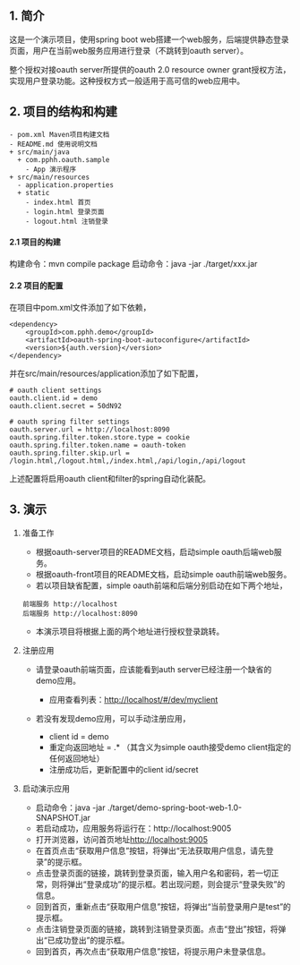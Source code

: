 
## 1. 简介

这是一个演示项目，使用spring boot web搭建一个web服务，后端提供静态登录页面，用户在当前web服务应用进行登录（不跳转到oauth server）。

整个授权对接oauth server所提供的oauth 2.0 resource owner grant授权方法，实现用户登录功能。这种授权方式一般适用于高可信的web应用中。

## 2. 项目的结构和构建

```
- pom.xml Maven项目构建文档
- README.md 使用说明文档
+ src/main/java
  + com.pphh.oauth.sample
    - App 演示程序
+ src/main/resources
  - application.properties
  + static
    - index.html 首页
    - login.html 登录页面
    - logout.html 注销登录
```

#### 2.1 项目的构建

构建命令：mvn compile package
启动命令：java -jar ./target/xxx.jar

#### 2.2 项目的配置

在项目中pom.xml文件添加了如下依赖，

```
<dependency>
    <groupId>com.pphh.demo</groupId>
    <artifactId>oauth-spring-boot-autoconfigure</artifactId>
    <version>${auth.version}</version>
</dependency>
```

并在src/main/resources/application添加了如下配置，

```
# oauth client settings
oauth.client.id = demo
oauth.client.secret = 50dN92

# oauth spring filter settings
oauth.server.url = http://localhost:8090
oauth.spring.filter.token.store.type = cookie
oauth.spring.filter.token.name = oauth-token
oauth.spring.filter.skip.url = /login.html,/logout.html,/index.html,/api/login,/api/logout
```

上述配置将启用oauth client和filter的spring自动化装配。

## 3. 演示

1. 准备工作
   - 根据oauth-server项目的README文档，启动simple oauth后端web服务。
   - 根据oauth-front项目的README文档，启动simple oauth前端web服务。
   - 若以项目缺省配置，simple oauth前端和后端分别启动在如下两个地址，
   ```
   前端服务 http://localhost
   后端服务 http://localhost:8090
   ```
   - 本演示项目将根据上面的两个地址进行授权登录跳转。

2. 注册应用
   - 请登录oauth前端页面，应该能看到auth server已经注册一个缺省的demo应用。
     * 应用查看列表：[http://localhost/#/dev/myclient](http://localhost/#/dev/myclient)

   - 若没有发现demo应用，可以手动注册应用，
     * client id = demo
     * 重定向返回地址 = .* （其含义为simple oauth接受demo client指定的任何返回地址）
     * 注册成功后，更新配置中的client id/secret

3. 启动演示应用
   - 启动命令：java -jar ./target/demo-spring-boot-web-1.0-SNAPSHOT.jar
   - 若启动成功，应用服务将运行在：http://localhost:9005
   - 打开浏览器，访问首页地址[http://localhost:9005](http://localhost:9005)
   - 在首页点击“获取用户信息”按钮，将弹出“无法获取用户信息，请先登录”的提示框。
   - 点击登录页面的链接，跳转到登录页面，输入用户名和密码，若一切正常，则将弹出“登录成功”的提示框。若出现问题，则会提示“登录失败”的信息。
   - 回到首页，重新点击“获取用户信息”按钮，将弹出“当前登录用户是test”的提示框。
   - 点击注销登录页面的链接，跳转到注销登录页面。点击“登出”按钮，将弹出“已成功登出”的提示框。
   - 回到首页，再次点击“获取用户信息”按钮，将提示用户未登录信息。
